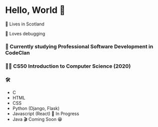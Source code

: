 # Hello, World 👋

:scotland: Lives in Scotland

:bug: Loves debugging

### :seedling: Currently studying Professional Software Development in CodeClan

### :woman_student: CS50 Introduction to Computer Science (2020)

### 	:hammer_and_wrench: 

* C 
* HTML
* CSS
* Python (Django, Flask)
* Javascript (React)  :arrows_counterclockwise: In Progress
* Java  :clapper: Coming Soon :grin:
